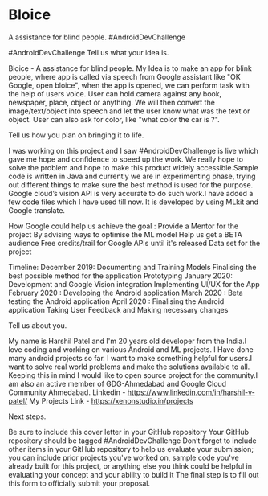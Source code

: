 # Bloice
A assistance for blind people. #AndroidDevChallenge


#AndroidDevChallenge
Tell us what your idea is.



Bloice -  A assistance for blind people. My Idea is to make an app for blink people, where app is called via speech from Google assistant like "OK Google, open bloice", when the app is opened, we can perform task with the help of users voice. User can hold camera against any book, newspaper, place, object or anything. We will then convert the image/text/object into speech and let the user know what was the text or object. User can also ask for color, like "what color the car is ?".


Tell us how you plan on bringing it to life.


I was working on this project and I saw #AndroidDevChallenge is live which gave me hope and confidence to speed up the work. We really hope to solve the problem and hope to make this product widely accessible.Sample code is written in Java and currently we are in experimenting phase, trying out different things to make sure the best method is used for the purpose.
Google cloud’s vision API is very accurate to do such work.I have added a few code files which I have used till now. It is developed by using MLkit and Google translate. 
 
How Google could help us achieve the goal :
Provide a Mentor for the project
By advising ways to optimise the ML model
Help us get a BETA audience
Free credits/trail for Google APIs until it's released 
Data set for the project
 
Timeline:
December 2019:
Documenting and Training Models
Finalising the best possible method for the application
Prototyping 
January 2020:
Development and Google Vision integration
Implementing  UI/UX for the App
February 2020 :
Developing the Android application
March 2020 :
Beta testing the Android application
April 2020 :
Finalising the Android application
Taking User Feedback and Making necessary changes
 
 
 
Tell us about you.

My name is Harshil Patel and I'm 20 years old developer from the India.I love coding and working on various Android and ML projects. I Have done many android projects so far. I want to make something helpful for users.I want to solve real world problems and make the solutions available to all. Keeping this in mind I would like to open source project for the community.I am also an active member of GDG-Ahmedabad and Google Cloud Community Ahmedabad.
Linkedin - https://www.linkedin.com/in/harshil-v-patel/
My Projects Link - https://xenonstudio.in/projects

Next steps.  

 
Be sure to include this cover letter in your GitHub repository
Your GitHub repository should be tagged #AndroidDevChallenge
Don’t forget to include other items in your GitHub repository to help us evaluate your submission; you can include prior projects you've worked on, sample code you've already built for this project, or anything else you think could be helpful in evaluating your concept and your ability to build it
The final step is to fill out this form to officially submit your proposal.

